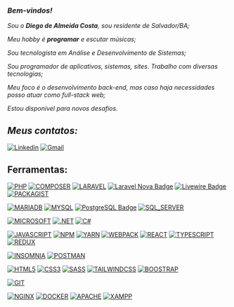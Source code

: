### _Bem-vindos!_
_Sou o **Diego de Almeida Costa**, sou residente de Salvador/BA;_

_Meu hobby é **programar** e escutar músicas;_

_Sou tecnologista em Análise e Desenvolvimento de Sistemas;_

_Sou programador de aplicativos, sistemas, sites. Trabalho com diversas tecnologias;_

_Meu foco é o desenvolvimento back-end, mas caso haja necessidades posso atuar como full-stack web;_

_Estou disponível para novos desafios._

## _Meus contatos:_

[![Linkedin](https://img.shields.io/badge/-Linkedin-0e76a8?style=for-the-badge&logo=Linkedin&logoColor=white)](https://www.linkedin.com/in/diegodealmeidacosta/)
[![Gmail](https://img.shields.io/badge/-Gmail-FF0000?style=for-the-badge&labelColor=FF0000&logo=gmail&logoColor=white)](mailto:diegocostaxp@gmail.com?subject=[GitHub]%20Acabei%20de%20ver%20o%20seu%20GitHub)

## Ferramentas:

[![PHP](https://img.shields.io/badge/PHP-777BB4?style=for-the-badge&logo=php&logoColor=white)](https://github.com/diegocostaxp?tab=repositories&language=php)
[![COMPOSER](https://img.shields.io/badge/Composer-885630?style=for-the-badge&logo=Composer&logoColor=white)](https://github.com/diegocostaxp)
[![LARAVEL](https://img.shields.io/badge/Laravel-FF2D20?style=for-the-badge&logo=laravel&logoColor=white)](https://github.com/diegocostaxp?tab=repositories&language=laravel)
[![Laravel Nova Badge](https://img.shields.io/badge/Laravel%20Nova-252D37?logo=laravelnova&logoColor=fff&style=for-the-badge)](https://github.com/diegocostaxp)
[![Livewire Badge](https://img.shields.io/badge/Livewire-4E56A6?logo=livewire&logoColor=fff&style=for-the-badge)](https://github.com/diegocostaxp)
[![PACKAGIST](https://img.shields.io/badge/Packagist-F28D1A?style=for-the-badge&logo=Packagist&logoColor=white)](https://github.com/diegocostaxp)

[![MARIADB](https://img.shields.io/badge/MariaDB-003545?style=for-the-badge&logo=mariadb&logoColor=white)](https://github.com/diegocostaxp)
[![MYSQL](https://img.shields.io/badge/MySQL-005C84?style=for-the-badge&logo=mysql&logoColor=white)](https://github.com/diegocostaxp)
[![PostgreSQL Badge](https://img.shields.io/badge/PostgreSQL-316192?style=for-the-badge&logo=postgresql&logoColor=white)](https://github.com/diegocostaxp)
[![SQL_SERVER](https://img.shields.io/badge/Microsoft_SQL_Server-CC2927?style=for-the-badge&logo=microsoft-sql-server&logoColor=white)](https://github.com/diegocostaxp)

[![MICROSOFT](https://img.shields.io/badge/Microsoft-666666?style=for-the-badge&logo=microsoft&logoColor=white)](https://github.com/diegocostaxp)
[![.NET](https://img.shields.io/badge/.NET-512BD4?style=for-the-badge&logo=dotnet&logoColor=white)](https://github.com/diegocostaxp)
[![C#](https://img.shields.io/badge/C%23-239120?style=for-the-badge&logo=c-sharp&logoColor=white)](https://github.com/diegocostaxp)

[![JAVASCRIPT](https://img.shields.io/badge/JavaScript-F7DF1E?style=for-the-badge&logo=javascript&logoColor=black)](https://github.com/diegocostaxp?tab=repositories&language=javascript)
[![NPM](https://img.shields.io/badge/npm-CB3837?style=for-the-badge&logo=npm&logoColor=white)](https://github.com/diegocostaxp)
[![YARN](https://img.shields.io/badge/Yarn-2C8EBB?style=for-the-badge&logo=yarn&logoColor=white)](https://github.com/diegocostaxp)
[![WEBPACK](https://img.shields.io/badge/Webpack-8DD6F9?style=for-the-badge&logo=Webpack&logoColor=white)](https://github.com/diegocostaxp)
[![REACT](https://img.shields.io/badge/React-20232A?style=for-the-badge&logo=react&logoColor=61DAFB)](https://github.com/diegocostaxp)
[![TYPESCRIPT](https://img.shields.io/badge/TypeScript-007ACC?style=for-the-badge&logo=typescript&logoColor=white)](https://github.com/diegocostaxp)
[![REDUX](https://img.shields.io/badge/Redux-593D88?style=for-the-badge&logo=redux&logoColor=white)](https://github.com/diegocostaxp)


[![INSOMNIA](https://img.shields.io/badge/Insomnia-5849be?style=for-the-badge&logo=Insomnia&logoColor=white)](https://github.com/diegocostaxp)
[![POSTMAN](https://img.shields.io/badge/Postman-FF6C37?style=for-the-badge&logo=Postman&logoColor=white)](https://github.com/diegocostaxp)

[![HTML5](https://img.shields.io/badge/HTML5-E34F26?style=for-the-badge&logo=html5&logoColor=white)](https://github.com/diegocostaxp?tab=repositories&language=html)
[![CSS3](https://img.shields.io/badge/CSS3-1572B6?style=for-the-badge&logo=css3&logoColor=white)](https://github.com/diegocostaxp?tab=repositories&language=css)
[![SASS](https://img.shields.io/badge/Sass-CC6699?style=for-the-badge&logo=sass&logoColor=white)](https://github.com/diegocostaxp?tab=repositories&language=sass)
[![TAILWINDCSS](https://img.shields.io/badge/Tailwind_CSS-38B2AC?style=for-the-badge&logo=tailwind-css&logoColor=white)](https://github.com/diegocostaxp?tab=repositories&language=tailwindcss)
[![BOOSTRAP](https://img.shields.io/badge/Bootstrap-563D7C?style=for-the-badge&logo=bootstrap&logoColor=white)](https://github.com/diegocostaxp?tab=repositories&language=bootstrap)

[![GIT](https://img.shields.io/badge/GIT-E44C30?style=for-the-badge&logo=git&logoColor=white)](https://github.com/diegocostaxp)


[![NGINX](https://img.shields.io/badge/Nginx-009639?style=for-the-badge&logo=nginx&logoColor=white)](https://github.com/diegocostaxp)
[![DOCKER](https://img.shields.io/badge/Docker-2CA5E0?style=for-the-badge&logo=docker&logoColor=white)](https://github.com/diegocostaxp)
[![APACHE](https://img.shields.io/badge/Apache-D22128?style=for-the-badge&logo=Apache&logoColor=white)](https://github.com/diegocostaxp)
[![XAMPP](https://img.shields.io/badge/Xampp-F37623?style=for-the-badge&logo=xampp&logoColor=white)](https://github.com/diegocostaxp)

